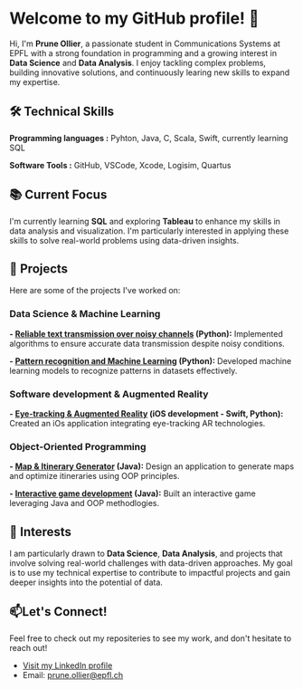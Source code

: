 # Welcome to my GitHub profile! 👋
Hi, I'm **Prune Ollier**, a passionate student in Communications Systems at EPFL with a strong foundation in programming and a growing interest in **Data Science** and **Data Analysis**.
I enjoy tackling complex problems, building innovative solutions, and continuously learing new skills to expand my expertise.

## 🛠️ Technical Skills
**Programming languages :** Pyhton, Java, C, Scala, Swift, currently learning SQL

**Software Tools :** GitHub, VSCode, Xcode, Logisim, Quartus

## 📚 Current Focus
I'm currently learning **SQL** and exploring **Tableau** to enhance my skills in data analysis and visualization. I'm particularly interested in applying these skills to solve real-world problems using data-driven insights. 

## 💼 Projects
Here are some of the projects I've worked on:

### Data Science & Machine Learning
**- [Reliable text transmission over noisy channels](https://github.com/Pruneollier/noisy_channel_transmission) (Python):** Implemented algorithms to ensure accurate data transmission despite noisy conditions.

**- [Pattern recognition and Machine Learning](https://github.com/Pruneollier/ML_project) (Python):** Developed machine learning models to recognize patterns in datasets effectively.

### Software development & Augmented Reality
**- [Eye-tracking & Augmented Reality](https://github.com/Pruneollier/Eye_Tracking_PDS) (iOS development - Swift, Python):** Created an iOs application integrating eye-tracking AR technologies.

### Object-Oriented Programming
**- [Map & Itinerary Generator](https://github.com/Pruneollier/JaVelo) (Java):** Design an application to generate maps and optimize itineraries using OOP principles.

**- [Interactive game development](https://github.com/Pruneollier/ICWars) (Java):** Built an interactive game leveraging Java and OOP methodlogies.

## 🌟 Interests
I am particularly drawn to **Data Science**, **Data Analysis**, and projects that involve solving real-world challenges with data-driven approaches. My goal is to use my technical expertise to contribute to impactful projects and gain deeper insights into the potential of data. 

## 📫Let's Connect!
Feel free to check out my repositeries to see my work, and don't hesitate to reach out!
- [Visit my LinkedIn profile](https://www.linkedin.com/in/prune-ollier-b608721b4/)
- Email: prune.ollier@epfl.ch
